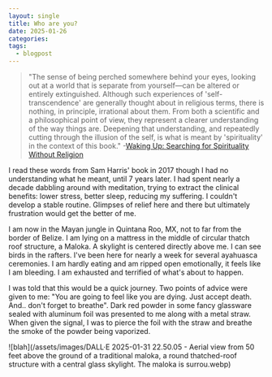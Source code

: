```yaml
---
layout: single
title: Who are you?
date: 2025-01-26
categories: 
tags:
  - blogpost
---
```

>"The sense of being perched somewhere behind your eyes, looking out at a world that is separate from yourself—can be altered or entirely extinguished. Although such experiences of 'self-transcendence' are generally thought about in religious terms, there is nothing, in principle, irrational about them. From both a scientific and a philosophical point of view, they represent a clearer understanding of the way things are. Deepening that understanding, and repeatedly cutting through the illusion of the self, is what is meant by 'spirituality' in the context of this book."          -[Waking Up: Searching for Spirituality Without Religion](https://www.amazon.com/dp/B00LWM6CAM/ref=dp-kindle-redirect?_encoding=UTF8&btkr=1)

I read these words from Sam Harris' book in 2017 though I had no understanding what he meant, until 7 years later. I had spent nearly a decade dabbling around with meditation, trying to extract the clinical benefits: lower stress, better sleep, reducing my suffering. I couldn't develop a stable routine. Glimpses of relief here and there but ultimately frustration would get the better of me. 

I am now in the Mayan jungle in Quintana Roo, MX, not to far from the border of Belize. I am lying on a mattress in the middle of circular thatch roof structure, a Maloka. A skylight is centered directly above me. I can see birds in the rafters. I've been here for nearly a week for several ayahuasca ceremonies. I am hardly eating and am ripped open emotionally, it feels like I am bleeding. I am exhausted and terrified of what's about to happen. 

I was told that this would be a quick journey. Two points of advice were given to me: "You are going to feel like you are dying. Just accept death. And.. don't forget to breathe". Dark red powder in some fancy glassware sealed with aluminum foil was presented to me along with a metal straw. When given the signal, I was to pierce the foil with the straw and breathe the smoke of the powder being vaporized. 

![blah](/assets/images/DALL·E 2025-01-31 22.50.05 - Aerial view from 50 feet above the ground of a traditional maloka, a round thatched-roof structure with a central glass skylight. The maloka is surrou.webp)